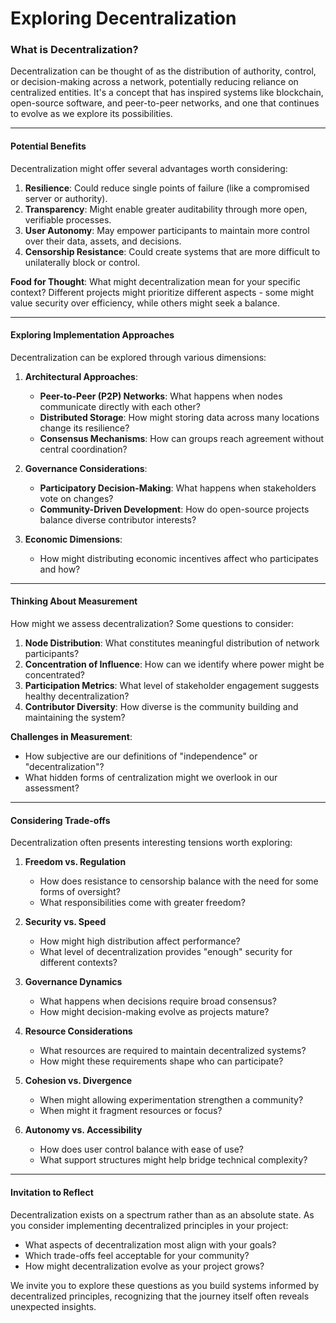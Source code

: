 # Exploring Decentralization
 
### **What is Decentralization?**  
Decentralization can be thought of as the distribution of authority, control, or decision-making across a network, potentially reducing reliance on centralized entities. It's a concept that has inspired systems like blockchain, open-source software, and peer-to-peer networks, and one that continues to evolve as we explore its possibilities.

---

#### **Potential Benefits**  
Decentralization might offer several advantages worth considering:  
1. **Resilience**: Could reduce single points of failure (like a compromised server or authority).  
2. **Transparency**: Might enable greater auditability through more open, verifiable processes.  
3. **User Autonomy**: May empower participants to maintain more control over their data, assets, and decisions.  
4. **Censorship Resistance**: Could create systems that are more difficult to unilaterally block or control.  

**Food for Thought**: What might decentralization mean for your specific context? Different projects might prioritize different aspects - some might value security over efficiency, while others might seek a balance.

---

#### **Exploring Implementation Approaches**  
Decentralization can be explored through various dimensions:  

1. **Architectural Approaches**:  
   - **Peer-to-Peer (P2P) Networks**: What happens when nodes communicate directly with each other?  
   - **Distributed Storage**: How might storing data across many locations change its resilience?  
   - **Consensus Mechanisms**: How can groups reach agreement without central coordination?  

2. **Governance Considerations**:  
   - **Participatory Decision-Making**: What happens when stakeholders vote on changes?  
   - **Community-Driven Development**: How do open-source projects balance diverse contributor interests?  

3. **Economic Dimensions**:  
   - How might distributing economic incentives affect who participates and how?  

---

#### **Thinking About Measurement**  
How might we assess decentralization? Some questions to consider:  
1. **Node Distribution**: What constitutes meaningful distribution of network participants?  
2. **Concentration of Influence**: How can we identify where power might be concentrated?  
3. **Participation Metrics**: What level of stakeholder engagement suggests healthy decentralization?  
4. **Contributor Diversity**: How diverse is the community building and maintaining the system?  

**Challenges in Measurement**:  
- How subjective are our definitions of "independence" or "decentralization"?  
- What hidden forms of centralization might we overlook in our assessment?  

---

#### **Considering Trade-offs**  
Decentralization often presents interesting tensions worth exploring:  

1. **Freedom vs. Regulation**  
   - How does resistance to censorship balance with the need for some forms of oversight?  
   - What responsibilities come with greater freedom?  

2. **Security vs. Speed**  
   - How might high distribution affect performance?  
   - What level of decentralization provides "enough" security for different contexts?  

3. **Governance Dynamics**  
   - What happens when decisions require broad consensus?  
   - How might decision-making evolve as projects mature?  

4. **Resource Considerations**  
   - What resources are required to maintain decentralized systems?  
   - How might these requirements shape who can participate?  

5. **Cohesion vs. Divergence**  
   - When might allowing experimentation strengthen a community?  
   - When might it fragment resources or focus?  

6. **Autonomy vs. Accessibility**  
   - How does user control balance with ease of use?  
   - What support structures might help bridge technical complexity?  

---

#### **Invitation to Reflect**  
Decentralization exists on a spectrum rather than as an absolute state. As you consider implementing decentralized principles in your project:  
- What aspects of decentralization most align with your goals?  
- Which trade-offs feel acceptable for your community?  
- How might decentralization evolve as your project grows?  

We invite you to explore these questions as you build systems informed by decentralized principles, recognizing that the journey itself often reveals unexpected insights.